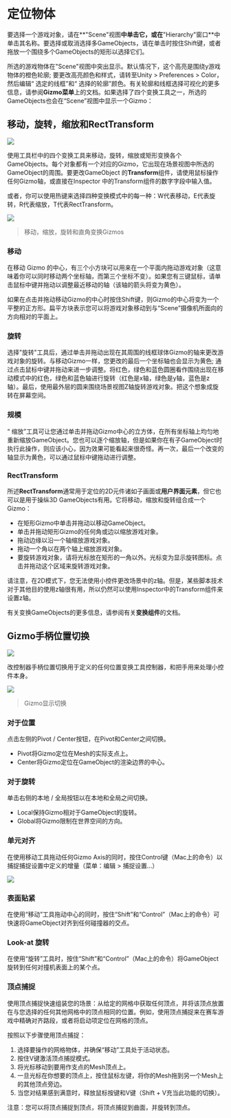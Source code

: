 # 定位物体  

要选择一个游戏对象，请在**"Scene"视图**中单击它，或在**"Hierarchy"窗口**中单击其名称。要选择或取消选择多GameObjects，请在单击时按住Shift键，或者拖放一个围绕多个GameObjects的矩形以选择它们。  

所选的游戏物体在"Scene"视图中突出显示。默认情况下，这个高亮是围绕y游戏物体的橙色轮廓; 要更改高亮颜色和样式，请转至Unity > Preferences > Color，然后编辑“ 选定的线框”和“ 选择的轮廓”颜色。有关轮廓和线框选择可视化的更多信息，请参阅**Gizmo菜单**上的文档。如果选择了四个变换工具之一，所选的GameObjects也会在“Scene”视图中显示一个Gizmo：  

## 移动，旋转，缩放和RectTransform  

![](https://i.imgur.com/fQVDbyc.png)  

使用工具栏中的四个变换工具来移动，旋转，缩放或矩形变换各个GameObjects。每个对象都有一个对应的Gizmo，它出现在场景视图中所选的GameObject的周围。要更改GameObject 的**Transform**组件，请使用鼠标操作任何Gizmo轴，或直接在Inspector 中的Transform组件的数字字段中输入值。  

或者，你可以使用热键来选择四种变换模式中的每一种：W代表移动，E代表旋转，R代表缩放，T代表RectTransform。  

![](https://i.imgur.com/oPpqpmj.png)  
>移动，缩放，旋转和直角变换Gizmos  

### 移动  

在移动 Gizmo 的中心，有三个小方块可以用来在一个平面内拖动游戏对象（这意味着你可以同时移动两个坐标轴，而第三个坐标不变）。如果您有三键鼠标，请单击鼠标中键并拖动以调整最近移动的轴（该轴的箭头将变为黄色）。  

如果在点击并拖动移动Gizmo的中心时按住Shift键，则Gizmo的中心将变为一个平整的正方形。扁平方块表示您可以将游戏对象移动到与“Scene”摄像机所面向的方向相对的平面上。  

### 旋转  

选择"旋转"工具后，通过单击并拖动出现在其周围的线框球体Gizmo的轴来更改游戏对象的旋转。与移动Gizmo一样，您更改的最后一个坐标轴也会显示为黄色; 通过点击鼠标中键并拖动来进一步调整。将红色，绿色和蓝色圆圈看作围绕出现在移动模式中的红色，绿色和蓝色轴进行旋转（红色是x轴，绿色是y轴，蓝色是z轴）。最后，使用最外层的圆来围绕场景视图Z轴旋转游戏对象。把这个想象成旋转在屏幕空间。

### 规模  

“ 缩放”工具可让您通过单击并拖动Gizmo中心的立方体，在所有坐标轴上均匀地重新缩放GameObject。您也可以逐个缩放轴，但是如果你在有子GameObject时执行此操作，则应该小心，因为效果可能看起来很奇怪。再一次，最后一个改变的轴显示为黄色，可以通过鼠标中键拖动进行调整。

### RectTransform  

所述**RectTransform**通常用于定位的2D元件诸如子画面或**用户界面元素**，但它也可以是用于操纵3D GameObjects有用。它将移动，缩放和旋转组合成一个Gizmo：

- 在矩形Gizmo中单击并拖动以移动GameObject。
- 单击并拖动矩形Gizmo的任何角或边以缩放游戏对象。
- 拖动边缘以沿一个轴缩放游戏对象。
- 拖动一个角以在两个轴上缩放游戏对象。
- 要旋转游戏对象，请将光标放在矩形的一角以外。光标变为显示旋转图标。点击并拖动这个区域来旋转游戏对象。

请注意，在2D模式下，您无法使用小控件更改场景中的z轴。但是，某些脚本技术对于其他目的使用z轴很有用，所以仍然可以使用Inspector中的Transform组件来设置z轴。

有关变换GameObjects的更多信息，请参阅有关**变换组件**的文档。  

## Gizmo手柄位置切换  

![](https://i.imgur.com/cvkscVq.png) 

改控制器手柄位置切换用于定义的任何位置变换工具控制器，和把手用来处理小控件本身。  

![](https://i.imgur.com/Q1R5DbQ.png)  
>Gizmo显示切换  

### 对于位置

点击左侧的Pivot / Center按钮，在Pivot和Center之间切换。 

- Pivot将Gizmo定位在Mesh的实际支点上。
- Center将Gizmo定位在GameObject的渲染边界的中心。   

### 对于旋转  

单击右侧的本地 / 全局按钮以在本地和全局之间切换。  

- Local保持Gizmo相对于GameObject的旋转。
- Global将Gizmo限制在世界空间的方向。  

### 单元对齐  

在使用移动工具拖动任何Gizmo Axis的同时，按住Control键（Mac上的命令）以捕捉捕捉设置中定义的增量（菜单：编辑 > 捕捉设置...）

![](https://i.imgur.com/Vt8PbFm.png)

### 表面贴紧  

在使用“移动”工具拖动中心的同时，按住“Shift”和“Control”（Mac上的命令）可快速将GameObject对齐到任何碰撞器的交点。

### Look-at 旋转  

在使用“旋转”工具时，按住“Shift”和“Control”（Mac上的命令）将GameObject旋转到任何对撞机表面上的某个点。

### 顶点捕捉

使用顶点捕捉快速组装您的场景：从给定的网格中获取任何顶点，并将该顶点放置在与您选择的任何其他网格中的顶点相同的位置。例如，使用顶点捕捉来在赛车游戏中精确对齐路段，或者将启动项定位在网格的顶点。  

按照以下步骤使用顶点捕捉：

1. 选择要操作的网格物体，并确保“移动”工具处于活动状态。
2. 按住V键激活顶点捕捉模式。
3. 将光标移动到要用作支点的Mesh顶点上。
4. 一旦光标在你想要的顶点上，按住鼠标左键，将你的Mesh拖到另一个Mesh上的其他顶点旁边。
5. 当您对结果感到满意时，释放鼠标按键和V键（Shift + V充当此功能的切换）。

注意：您可以将顶点捕捉到顶点，将顶点捕捉到曲面，并旋转到顶点。

